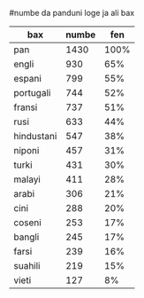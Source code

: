 #numbe da panduni loge ja ali bax

| bax | numbe | fen |
|-----|-------|-----|
| pan | 1430 | 100% |
| engli | 930 | 65% |
| espani | 799 | 55% |
| portugali | 744 | 52% |
| fransi | 737 | 51% |
| rusi | 633 | 44% |
| hindustani | 547 | 38% |
| niponi | 457 | 31% |
| turki | 431 | 30% |
| malayi | 411 | 28% |
| arabi | 306 | 21% |
| cini | 288 | 20% |
| coseni | 253 | 17% |
| bangli | 245 | 17% |
| farsi | 239 | 16% |
| suahili | 219 | 15% |
| vieti | 127 | 8% |
